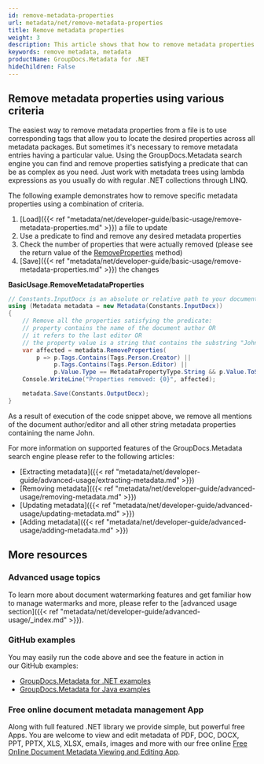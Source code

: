 ```yaml
---
id: remove-metadata-properties
url: metadata/net/remove-metadata-properties
title: Remove metadata properties
weight: 3
description: This article shows that how to remove metadata properties from a file is to use corresponding tags that allow you to locate the desired properties across all metadata packages.
keywords: remove metadata, metadata
productName: GroupDocs.Metadata for .NET
hideChildren: False
---
```

## Remove metadata properties using various criteria

The easiest way to remove metadata properties from a file is to use corresponding tags that allow you to locate the desired properties across all metadata packages. But sometimes it's necessary to remove metadata entries having a particular value. Using the GroupDocs.Metadata search engine you can find and remove properties satisfying a predicate that can be as complex as you need. Just work with metadata trees using lambda expressions as you usually do with regular .NET collections through LINQ.

The following example demonstrates how to remove specific metadata properties using a combination of criteria.

1.  [Load]({{< ref "metadata/net/developer-guide/basic-usage/remove-metadata-properties.md" >}}) a file to update
2.  Use a predicate to find and remove any desired metadata properties
3.  Check the number of properties that were actually removed (please see the return value of the [RemoveProperties](https://apireference.groupdocs.com/net/metadata/groupdocs.metadata/metadata/methods/removeproperties) method)
4.  [Save]({{< ref "metadata/net/developer-guide/basic-usage/remove-metadata-properties.md" >}}) the changes

**BasicUsage.RemoveMetadataProperties**

```csharp
// Constants.InputDocx is an absolute or relative path to your document. Ex: @"C:\Docs\source.docx"
using (Metadata metadata = new Metadata(Constants.InputDocx))
{
	// Remove all the properties satisfying the predicate:
	// property contains the name of the document author OR
	// it refers to the last editor OR
	// the property value is a string that contains the substring "John" (to remove any mentions of John from the detected metadata)
	var affected = metadata.RemoveProperties(
		p => p.Tags.Contains(Tags.Person.Creator) ||
			 p.Tags.Contains(Tags.Person.Editor) ||
			 p.Value.Type == MetadataPropertyType.String && p.Value.ToString().Contains("John"));
	Console.WriteLine("Properties removed: {0}", affected);

	metadata.Save(Constants.OutputDocx);
}
```

As a result of execution of the code snippet above, we remove all mentions of the document author/editor and all other string metadata properties containing the name John.

For more information on supported features of the GroupDocs.Metadata search engine please refer to the following articles:

*   [Extracting metadata]({{< ref "metadata/net/developer-guide/advanced-usage/extracting-metadata.md" >}})
*   [Removing metadata]({{< ref "metadata/net/developer-guide/advanced-usage/removing-metadata.md" >}})
*   [Updating metadata]({{< ref "metadata/net/developer-guide/advanced-usage/updating-metadata.md" >}})
*   [Adding metadata]({{< ref "metadata/net/developer-guide/advanced-usage/adding-metadata.md" >}})


## More resources
### Advanced usage topics
To learn more about document watermarking features and get familiar how to manage watermarks and more, please refer to the [advanced usage section]({{< ref "metadata/net/developer-guide/advanced-usage/_index.md" >}}).

### GitHub examples
You may easily run the code above and see the feature in action in our GitHub examples:
*   [GroupDocs.Metadata for .NET examples](https://github.com/groupdocs-metadata/GroupDocs.Metadata-for-.NET)    
*   [GroupDocs.Metadata for Java examples](https://github.com/groupdocs-metadata/GroupDocs.Metadata-for-Java)    

### Free online document metadata management App
Along with full featured .NET library we provide simple, but powerful free Apps.
You are welcome to view and edit metadata of PDF, DOC, DOCX, PPT, PPTX, XLS, XLSX, emails, images and more with our free online [Free Online Document Metadata Viewing and Editing App](https://products.groupdocs.app/metadata).
